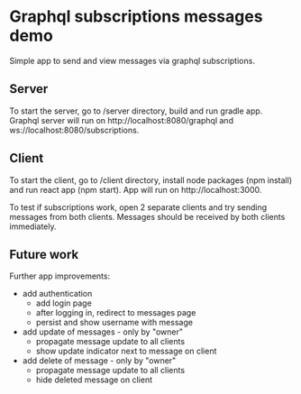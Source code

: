 # Graphql subscriptions messages demo

Simple app to send and view messages via graphql subscriptions.

## Server

To start the server, go to /server directory, build and run gradle app. Graphql server will run on http://localhost:8080/graphql and ws://localhost:8080/subscriptions.

## Client

To start the client, go to /client directory, install node packages (npm install) and run react app (npm start). App will run on http://localhost:3000.

To test if subscriptions work, open 2 separate clients and try sending messages from both clients. Messages should be received by both clients immediately.

## Future work

Further app improvements:

- add authentication
  - add login page
  - after logging in, redirect to messages page
  - persist and show username with message
- add update of messages - only by "owner"
  - propagate message update to all clients
  - show update indicator next to message on client
- add delete of message - only by "owner"
  - propagate message update to all clients
  - hide deleted message on client
